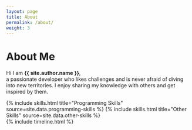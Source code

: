 ```yaml
---
layout: page
title: About
permalink: /about/
weight: 3
---
```


# **About Me**

Hi I am **{{ site.author.name }}**,<br>
a passionate developer who likes challenges and is never afraid of diving into new territories. I enjoy sharing my knowledge with others and get inspired by them.

<div class="row">
{% include skills.html title="Programming Skills" source=site.data.programming-skills %}
{% include skills.html title="Other Skills" source=site.data.other-skills %}
</div>

<div class="row">
{% include timeline.html %}
</div>